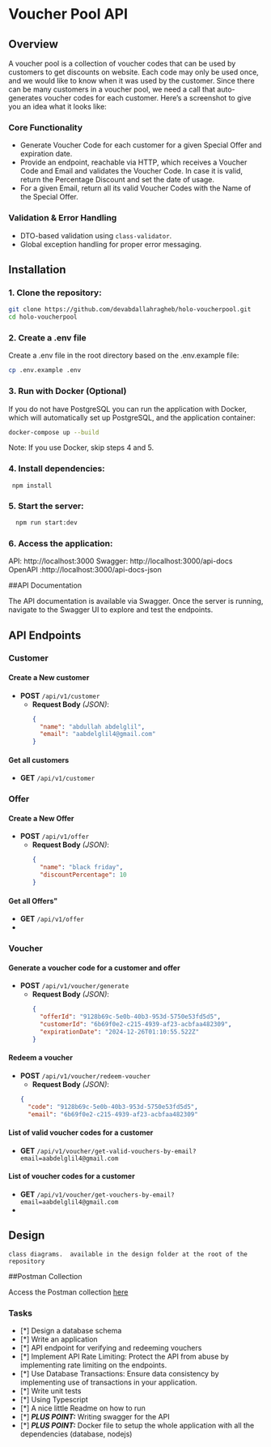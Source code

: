 # Voucher Pool API

## Overview
A voucher pool is a collection of voucher codes that can be used by customers to get discounts on website. Each code may only be used once, and we would like to know when it was used by the customer. Since there can be many customers in a voucher pool, we need a call that auto-generates voucher codes for each customer. Here’s a screenshot to give you an idea what it looks like:

### Core Functionality
* Generate Voucher Code for each customer for a given Special Offer and expiration date.
* Provide an endpoint, reachable via HTTP, which receives a Voucher Code and Email and validates the Voucher Code. In case it is valid, return the Percentage Discount and set the date of usage.
* For a given Email, return all its valid Voucher Codes with the Name of the Special Offer.

### Validation & Error Handling
- DTO-based validation using `class-validator`.
- Global exception handling for proper error messaging.
  
## Installation

### 1. Clone the repository:
   ```bash
git clone https://github.com/devabdallahragheb/holo-voucherpool.git
cd holo-voucherpool
   ```

### 2. Create a .env file
Create a .env file in the root directory based on the .env.example file:
 ```bash
cp .env.example .env
```

### 3. Run with Docker (Optional)
   
If you do not have PostgreSQL you can run the application with Docker, which will automatically set up PostgreSQL,  and the application container:

 ```bash
docker-compose up --build
```
Note: If you use Docker, skip steps 4 and 5.

### 4. Install dependencies:
     npm install
   
### 5. Start the server:
 ```bash
   npm run start:dev
   ```

### 6. Access the application:

API: http://localhost:3000
Swagger: http://localhost:3000/api-docs
OpenAPI :http://localhost:3000/api-docs-json

##API Documentation

The API documentation is available via Swagger. Once the server is running, navigate to the Swagger UI to explore and test the endpoints.

## API Endpoints

### **Customer**

#### Create a New customer
- **POST** `/api/v1/customer`
  - **Request Body** *(JSON)*:
    ```json
    {
      "name": "abdullah abdelglil",
      "email": "aabdelglil4@gmail.com"
    }
    ```
    
#### Get all customers
- **GET** `/api/v1/customer`
  
### **Offer**

#### Create a New Offer
- **POST** `/api/v1/offer`
  - **Request Body** *(JSON)*:
    ```json
    {
      "name": "black friday",
      "discountPercentage": 10
    }
    ```
    
#### Get all Offers"
- **GET** `/api/v1/offer`
- 
### **Voucher**

#### Generate a voucher code for a customer and offer

- **POST** `/api/v1/voucher/generate`
  - **Request Body** *(JSON)*:
    ```json
    {
      "offerId": "9128b69c-5e0b-40b3-953d-5750e53fd5d5",
      "customerId": "6b69f0e2-c215-4939-af23-acbfaa482309",
      "expirationDate": "2024-12-26T01:10:55.522Z" 
    }
    ```
    
#### Redeem a voucher

- **POST** `/api/v1/voucher/redeem-voucher`
    - **Request Body** *(JSON)*:
    ```json
    {
      "code": "9128b69c-5e0b-40b3-953d-5750e53fd5d5",
      "email": "6b69f0e2-c215-4939-af23-acbfaa482309"
    ```
    
#### List of valid voucher codes for a customer

- **GET** `/api/v1/voucher/get-valid-vouchers-by-email?email=aabdelglil4@gmail.com`
  
#### List of voucher codes for a customer

- **GET** `/api/v1/voucher/get-vouchers-by-email?email=aabdelglil4@gmail.com`
- 
## Design

    class diagrams.  available in the design folder at the root of the repository
    
##Postman Collection

Access the Postman collection [here](https://www.postman.com/orange-satellite-870733/workspace/public/collection/27835951-33adba73-5bd3-4af0-a7ad-af78d4185cd9?action=share&creator=27835951)

 ### Tasks
 
* [*] Design a database schema
* [*] Write an application
* [*] API endpoint for verifying and redeeming vouchers
* [*] Implement API Rate Limiting: Protect the API from abuse by implementing rate limiting on the endpoints.
* [*] Use Database Transactions: Ensure data consistency by implementing use of transactions in your application.
* [*] Write unit tests
* [*] Using Typescript
* [*] A nice little Readme on how to run
* [*] ***PLUS POINT:*** Writing swagger for the API
* [*] ***PLUS POINT:*** Docker file to setup the whole application with all the dependencies (database, nodejs)

